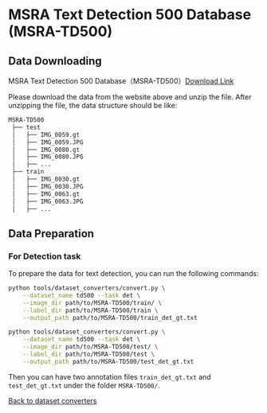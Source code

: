 # MSRA Text Detection 500 Database (MSRA-TD500)

## Data Downloading

MSRA Text Detection 500 Database（MSRA-TD500）[Download Link](http://www.iapr-tc11.org/mediawiki/index.php/MSRA_Text_Detection_500_Database_(MSRA-TD500))

Please download the data from the website above and unzip the file.
After unzipping the file, the data structure should be like:

```txt
MSRA-TD500
 ├── test
 │   ├── IMG_0059.gt
 │   ├── IMG_0059.JPG
 │   ├── IMG_0080.gt
 │   ├── IMG_0080.JPG
 │   ├── ...
 ├── train
 │   ├── IMG_0030.gt
 │   ├── IMG_0030.JPG
 │   ├── IMG_0063.gt
 │   ├── IMG_0063.JPG
 │   ├── ...
```

## Data Preparation

### For Detection task

To prepare the data for text detection, you can run the following commands:

```bash
python tools/dataset_converters/convert.py \
    --dataset_name td500 --task det \
    --image_dir path/to/MSRA-TD500/train/ \
    --label_dir path/to/MSRA-TD500/train \
    --output_path path/to/MSRA-TD500/train_det_gt.txt
```
```bash
python tools/dataset_converters/convert.py \
    --dataset_name td500 --task det \
    --image_dir path/to/MSRA-TD500/test/ \
    --label_dir path/to/MSRA-TD500/test \
    --output_path path/to/MSRA-TD500/test_det_gt.txt
```

Then you can have two annotation files `train_det_gt.txt` and `test_det_gt.txt` under the folder `MSRA-TD500/`.

[Back to dataset converters](converters.md)
